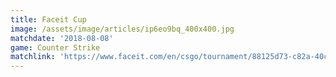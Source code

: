 ```yaml
---
title: Faceit Cup
image: /assets/image/articles/ip6eo9bq_400x400.jpg
matchdate: '2018-08-08'
game: Counter Strike
matchlink: 'https://www.faceit.com/en/csgo/tournament/88125d73-c82a-40c5-8751-de7a9d2df0d1'
---
```


